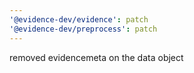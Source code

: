 ```yaml
---
'@evidence-dev/evidence': patch
'@evidence-dev/preprocess': patch
---
```


removed evidencemeta on the data object
